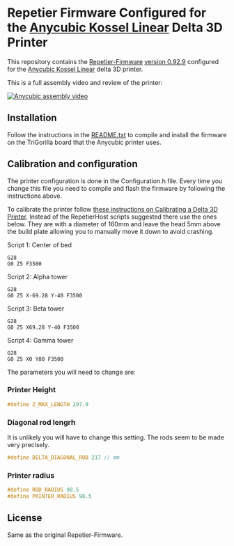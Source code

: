Repetier Firmware Configured for the [Anycubic Kossel Linear][anycubic] Delta 3D Printer
==========

This repository contains the [Repetier-Firmware][] [version 0.92.9][ver]
configured for the [Anycubic Kossel Linear][anycubic] delta 3D printer.

This is a full assembly video and review of the printer:

[![Anycubic assembly video](http://img.youtube.com/vi/Bd7Z4JIQjQM/0.jpg)](http://www.youtube.com/watch?v=Bd7Z4JIQjQM)

[anycubic]: https://s.click.aliexpress.com/e/imu7Y7i
[Repetier-Firmware]: https://www.repetier.com/documentation/repetier-firmware/
[ver]: https://www.repetier.com/firmware/v092/

Installation
------------

Follow the instructions in the [README.txt](README.txt) to compile and install
the firmware on the TriGorilla board that the Anycubic printer uses.

Calibration and configuration
------------

The printer configuration is done in the Configuration.h file.
Every time you change this file you need to compile and flash
the firmware by following the instructions above.

To calibrate the printer follow [these instructions on Calibrating a Delta 3D Printer][minow].
Instead of the RepetierHost scripts suggested there use the ones below.
They are with a diameter of 160mm and leave the head 5mm above the
build plate allowing you to manually move it down to avoid crashing.

Script 1: Center of bed

    G28
    G0 Z5 F3500

Script 2: Alpha tower

    G28
    G0 Z5 X-69.28 Y-40 F3500

Script 3: Beta tower

    G28
    G0 Z5 X69.28 Y-40 F3500

Script 4: Gamma tower

    G28
    G0 Z5 X0 Y80 F3500

The parameters you will need to change are:

### Printer Height

```C
#define Z_MAX_LENGTH 297.9
```

### Diagonal rod lengrh

It is unlikely you will have to change this setting. The rods seem to be made
very precisely.

```C
#define DELTA_DIAGONAL_ROD 217 // mm
```

### Printer radius

```C
#define ROD_RADIUS 98.5
#define PRINTER_RADIUS 98.5
```

[minow]: http://minow.blogspot.bg/index.html#4918805519571907051

License
-------

Same as the original Repetier-Firmware.